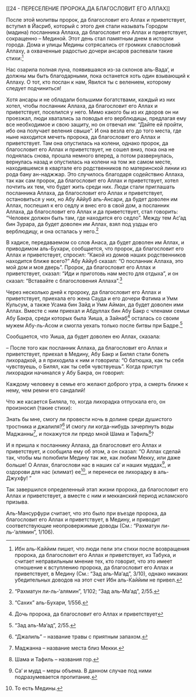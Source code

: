 [[24 - ПЕРЕСЕЛЕНИЕ ПРОРОКА,ДА БЛАГОСЛОВИТ ЕГО АЛЛАХ]]

После этой молитвы пророк, да благословит его Аллах и приветствует, вступил в Йасриб, который с этого дня стали называть Городом (мадина) посланника Аллаха, да благословит его Аллах и приветствует, сокращенно – Мединой. Этот день стал памятным днем в истории города. Дома и улицы Медины сотрясались от громких славословий Аллаху, а охваченные радостью дочери ансаров распевали такие стихи:[^1]

Нас озарила полная луна,
появившаяся из-за склонов аль-Вада‘,
и должны мы быть благодарными,
пока останется хоть один взывающий к Аллаху.
О тот, кто послан к нам,
Явился ты с велением, которому следует подчиниться!

Хотя ансары и не обладали большими богатствами, каждый из них хотел, чтобы посланник Аллаха, да благословит его Аллах и приветствует, поселился у него. Мимо какого бы из их дворов он ни проезжал, люди хватались за поводья его верблюдицы, предлагая ему все необходимое и свою защиту, но он отвечал им: “Дайте ей пройти, ибо она получает веления свыше”. И она везла его до того места, где ныне находится мечеть пророка, да благословит его Аллах и приветствует. Там она опустилась на колени, однако пророк, да благословит его Аллах и приветствует, не сошел вниз, пока она не поднялась снова, прошла немного вперед, а потом развернулась, вернулась назад и опустилась на колени на том же самом месте, находившемся в квартале его родственников по материнской линии из рода бану ан-наджжар. Это случилось благодаря содействию Аллаха, так как сам пророк, да благословит его Аллах и приветствует, хотел почтить их тем, что будет жить среди них. Люди стали приглашать посланника Аллаха, да благословит его Аллах и приветствует, остановиться у них, но Абу Аййуб аль-Ансари, да будет доволен им Аллах, поспешил к его седлу и внес его в свой дом, а посланник Аллаха, да благословит его Аллах и да приветствует, стал говорить: “Человек должен быть там, где находится его седло”. Между тем Ас‘ад бин Зурара, да будет доволен им Аллах, взял под уздцы его верблюдицу, и она осталась у него.[^2]

В хадисе, передаваемом со слов Анаса, да будет доволен им Аллах, и приводимом аль-Бухари, сообщается, что пророк, да благословит его Аллах и приветствует, спросил: “Какой из домов наших родственников находится ближе всего?” Абу Аййуб сказал: “О посланник Аллаха, это мой дом и моя дверь”. Пророк, да благословит его Аллах и приветствует, сказал: “Иди и приготовь нам место для отдыха”, и он сказал: “Вставайте с благословения Аллаха”.[^3]

Через несколько дней к пророку, да благословит его Аллах и приветствует, приехала его жена Сауда и его дочери Фатима и Умм Кульсум, а также Усама бин Зайд и Умм Айман, да будет доволен ими Аллах. Вместе с ним приехал и Абдуллах бин Абу Бакр с членами семьи Абу Бакра, среди которых была ‘Аиша, а Зайнаб[^4] осталась со своим мужем Абу-ль-Асом и смогла уехать только после битвы при Бадре.[^5]

Сообщается, что ‘Аиша, да будет доволен ею Аллах, сказала:

– После того как посланник Аллаха, да благословит его Аллах и приветствует, приехал в Медину, Абу Бакр и Билял стали болеть лихорадкой, а я приходила к ним и говорила: “О батюшка, как ты себя чувствуешь, о Билял, как ты себя чувствуешь”. Когда приступ лихорадки начинался у Абу Бакра, он говорил:

Каждому человеку в семье его желают доброго утра,
а смерть ближе к нему, чем ремни его сандалий!

Что же касается Биляла, то, когда лихорадка отпускала его, он произносил (такие стихи):

Знать бы мне, смогу ли провести ночь
в долине среди душистого тростника и джалиля?[^6]
И смогу ли когда-нибудь зачерпнуть воды Маджанны[^7],
и покажутся ли предо мной Шама и Тафиль[^8]?

И я пришла к посланнику Аллаха, да благословит его Аллах и приветствует, и сообщила ему об этом, а он сказал: “О Аллах сделай так, чтобы мы полюбили Медину так же, как любим Мекку, или даже больше! О Аллах, благослови нас в наших са‘ и наших муддах[^9], и оздорови для нас (климат) ее[^10], и перенеси ее лихорадку в аль-Джухфу! ”

Так завершился определенный этап жизни пророка, да благословит его Аллах и приветствует, а вместе с ним и мекканский период исламского призыва.

[^1]: Ибн аль-Каййим пишет, что люди пели эти стихи после возвращения пророка, да благословит его Аллах и приветствует, из Табука, и считает неправильным мнение тех, кто говорит, что это имеет отношение к вступлению пророка, да благословит его Аллах и приветствует, в Медину (См.: “Зад аль-Ма‘ад”, 3/10), однако никаких убедительных доводов на этот счет Ибн аль-Каййим не привел.

Аль-Мансурфури считает, что это было при въезде пророка, да благословит его Аллах и приветствует, в Медину, и приводит соответствующие неопровержимые доводы (См.: “Рахматун ли-ль-‘алямин”, 1/106).

[^2]: “Рахматун ли-ль-‘алямин”, 1/102; “Зад аль-Ма‘ад”, 2/55.

[^3]: “Сахих” аль-Бухари, 1/556.

[^4]: Дочь пророка, да благословит его Аллах и приветствует

[^5]: “Зад аль-Ма‘ад”, 2/55.

[^6]: “Джалиль” – название травы с приятным запахом.

[^7]: Маджанна – название места близ Мекки.

[^8]: Шама и Тафиль – названия гор.

[^9]: Са‘ и мудд – меры объема. В данном случае под ними подразумевается пропитание.

[^10]: То есть Медины.


